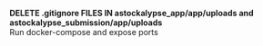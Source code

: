 **DELETE .gitignore FILES IN astockalypse_app/app/uploads and astockalypse_submission/app/uploads** <br />
Run docker-compose and expose ports
